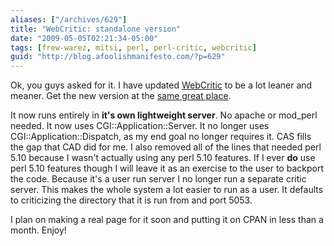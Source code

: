 ```yaml
---
aliases: ["/archives/629"]
title: "WebCritic: standalone version"
date: "2009-05-05T02:21:34-05:00"
tags: [frew-warez, mitsi, perl, perl-critic, webcritic]
guid: "http://blog.afoolishmanifesto.com/?p=629"
---
```

Ok, you guys asked for it. I have updated [WebCritic](/archives/596) to be a lot
leaner and meaner. Get the new version at the [same great
place](http://github.com/frioux/perlcritic-web/tree/master).

It now runs entirely in **it's own lightweight server**. No apache or mod\_perl
needed. It now uses CGI::Application::Server. It no longer uses
CGI::Application::Dispatch, as my end goal no longer requires it. CAS fills the
gap that CAD did for me. I also removed all of the lines that needed perl 5.10
because I wasn't actually using any perl 5.10 features. If I ever **do** use
perl 5.10 features though I will leave it as an exercise to the user to backport
the code. Because it's a user run server I no longer run a separate critic
server. This makes the whole system a lot easier to run as a user. It defaults
to criticizing the directory that it is run from and port 5053.

I plan on making a real page for it soon and putting it on CPAN in less than a
month. Enjoy!
